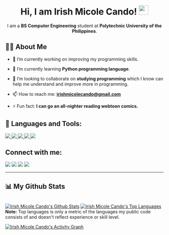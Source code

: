 <h1 align="center">Hi, I am Irish Micole Cando! <img src="https://raw.githubusercontent.com/MartinHeinz/MartinHeinz/master/wave.gif" width="30px"></h1>
<p align="center"> I am a <b>BS Computer Engineering</b> student at <b>Polytechnic University of the Philippines</b>.</p>


## 🙋‍♂️ About Me

- 🔭 I’m currently working on improving my programming skills.

- 🌱 I’m currently learning **Python programming language**.

- 👯 I’m looking to collaborate on **studying programming** which I know can help me understand and improve more in programming.

- 📫 How to reach me: **irishmicolecando@gmail.com**

- ⚡ Fun fact: **I can go an all-nighter reading webtoon comics.**

## 🚀 Languages and Tools:

<p align="left"> 
    <a href="https://www.python.org" target="_blank"> <img src="https://img.icons8.com/color/48/000000/python.png"/> </a> 
    <a href="https://www.java.com" target="_blank"> <img src="https://img.icons8.com/color/48/000000/java-coffee-cup-logo.png"/> </a>
    <a href="https://www.w3.org/html/" target="_blank"> <img src="https://img.icons8.com/color/48/000000/html-5.png"/> </a> 
    <a href="https://www.w3schools.com/css/" target="_blank"> <img src="https://img.icons8.com/color/48/000000/css3.png"/> </a> 
    <a href="https://www.java.com" target="_blank"> <img src="https://img.icons8.com/color/48/000000/java-coffee-cup-logo.png"/> </a>
</p>

## Connect with me:
<p align="left">

<a href = "https://www.linkedin.com/in/irish-micole-cando-851714225/" target="_blank"> <img src="https://img.icons8.com/fluent/48/000000/linkedin.png"/></a>
<a href = "https://www.facebook.com/ayreeeshcando" target="_blank"> <img src="https://img.icons8.com/color/48/000000/facebook.png"/></a>
<a href = "https://twitter.com/ayreeeshcando" target="_blank"> <img src="https://img.icons8.com/fluent/48/000000/twitter.png"/></a>
<a href = "https://www.instagram.com/ayreshcando/" target="_blank"> <img src="https://img.icons8.com/fluent/48/000000/instagram-new.png"/></a>
</p>

<hr>

## 📊 My Github Stats

  <br/>
    <a href="https://github.com/irishmicoletcando/github-readme-stats" target="_blank"><img alt="Irish Micole Cando's Github Stats" src="https://github-readme-stats.vercel.app/api?username=irishmicoletcando&show_icons=true&theme=dark&bg_color=0D1117&text_color=ffffff&hide_border=true&icon_color=528AAE"/></a>
  <a href="https://github.com/irishmicoletcando/github-readme-stats" target="_blank"><img alt="Irish Micole Cando's Top Languages" src="https://github-readme-stats.vercel.app/api/top-langs/?username=irishmicoletcando&langs_count=8&count_private=true&layout=compact&theme=react&hide_border=true&bg_color=0D1117&title_color=ffffff" /></a>
  <br/>
  <b>Note:</b> Top languages is only a metric of the languages my public code consists of and doesn't reflect experience or skill level.

<br/>

<a href="https://github.com/irishmicoletcando/github-readme-activity-graph" target="_blank"><img alt="Irish Micole Cando's Activity Graph" src="https://activity-graph.herokuapp.com/graph?username=irishmicoletcando&bg_color=0D1117&color=ffffff&line=528AAE&point=FFFFFF&hide_border=true" /></a>